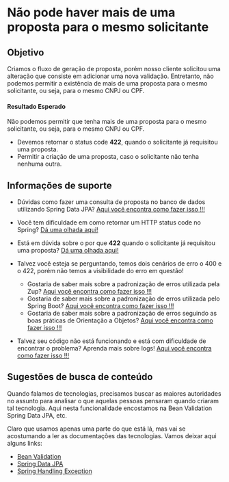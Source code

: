 # Não pode haver mais de uma proposta para o mesmo solicitante

## Objetivo

Criamos o fluxo de geração de proposta, porém nosso cliente solicitou uma alteração que consiste em adicionar uma nova 
validação. Entretanto, não podemos permitir a existência de mais de uma proposta para o mesmo solicitante, ou seja, para o mesmo 
CNPJ ou CPF.

#### Resultado Esperado

Não podemos permitir que tenha mais de uma proposta para o mesmo solicitante, ou seja, para o mesmo 
CNPJ ou CPF.

- Devemos retornar o status code **422**, quando o solicitante já requisitou uma proposta.
- Permitir a criação de uma proposta, caso o solicitante não tenha nenhuma outra.

## Informações de suporte

* Dúvidas como fazer uma consulta de proposta no banco de dados utilizando Spring Data JPA?  [Aqui você encontra como fazer isso !!!](../informacao_suporte/spring-data-query-methods.md)

* Você tem dificuldade em como retornar um HTTP status code no Spring? [Dá uma olhada aqui!](../informacao_suporte/spring-response-entity.md)

* Está em dúvida sobre o por que **422** quando o solicitante já requisitou uma proposta? [Dá uma olhada aqui!](../informacao_suporte/rest-422.md)

* Talvez você esteja se perguntando, temos dois cenários de erro o 400 e o 422, porém não temos a visibilidade do erro em questão! 

    * Gostaria de saber mais sobre a padronização de erros utilizada pela Zup? [Aqui você encontra como fazer isso !!!](../informacao_suporte/error-zup.md)
    * Gostaria de saber mais sobre a padronização de erros utilizada pelo Spring Boot? [Aqui você encontra como fazer isso !!!](../informacao_suporte/error-spring.md)
    * Gostaria de saber mais sobre a padronização de erros seguindo as boas práticas de Orientação a Objetos? [Aqui você encontra como fazer isso !!!](../informacao_suporte/error-object-oriented.md)

* Talvez seu código não está funcionando e está com dificuldade de encontrar o problema? Aprenda mais sobre logs! [Aqui você encontra como fazer isso !!!](../informacao_suporte/spring-logging.md)

## Sugestões de busca de conteúdo

Quando falamos de tecnologias, precisamos buscar as maiores autoridades no assunto para analisar o que aquelas pessoas 
pensaram quando criaram tal tecnologia. Aqui nesta funcionalidade encostamos na Bean Validation Spring Data JPA, etc. 

Claro que usamos apenas uma parte do que está lá, mas vai se acostumando a ler as documentações das tecnologias. 
Vamos deixar aqui alguns links:

* [Bean Validation](https://beanvalidation.org/)
* [Spring Data JPA](https://spring.io/projects/spring-data-jpa)
* [Spring Handling Exception](https://spring.io/blog/2013/11/01/exception-handling-in-spring-mvc)
